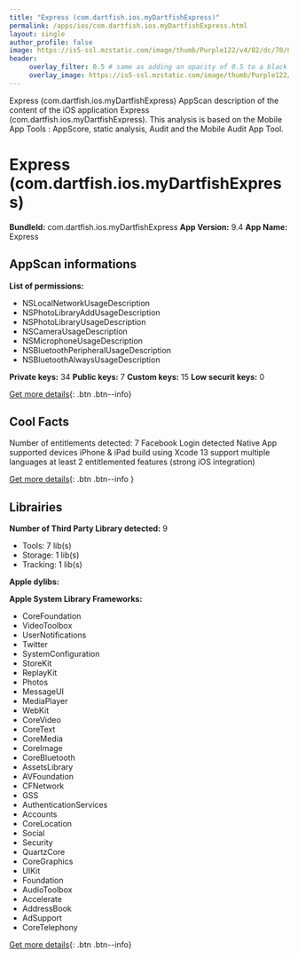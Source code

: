 ```yaml
---
title: "Express (com.dartfish.ios.myDartfishExpress)"
permalink: /apps/ios/com.dartfish.ios.myDartfishExpress.html
layout: single
author_profile: false
image: https://is5-ssl.mzstatic.com/image/thumb/Purple122/v4/82/dc/70/82dc70c5-abeb-558e-5467-f1b947a62efb/AppIcon-0-0-1x_U007emarketing-0-0-0-5-0-0-sRGB-0-0-0-GLES2_U002c0-512MB-85-220-0-0.png/512x512bb.jpg
header: 
     overlay_filter: 0.5 # same as adding an opacity of 0.5 to a black background
     overlay_image: https://is5-ssl.mzstatic.com/image/thumb/Purple122/v4/82/dc/70/82dc70c5-abeb-558e-5467-f1b947a62efb/AppIcon-0-0-1x_U007emarketing-0-0-0-5-0-0-sRGB-0-0-0-GLES2_U002c0-512MB-85-220-0-0.png/512x512bb.jpg
---
```

Express (com.dartfish.ios.myDartfishExpress) AppScan description of the content of the iOS application Express (com.dartfish.ios.myDartfishExpress). This analysis is based on the Mobile App Tools : AppScore, static analysis, Audit and the Mobile Audit App Tool.

# Express (com.dartfish.ios.myDartfishExpress)

**BundleId:** com.dartfish.ios.myDartfishExpress
**App Version:** 9.4
**App Name:** Express


## AppScan informations 

**List of permissions:** 
- NSLocalNetworkUsageDescription
- NSPhotoLibraryAddUsageDescription
- NSPhotoLibraryUsageDescription
- NSCameraUsageDescription
- NSMicrophoneUsageDescription
- NSBluetoothPeripheralUsageDescription
- NSBluetoothAlwaysUsageDescription
  
  
**Private keys:** 34
**Public keys:** 7
**Custom keys:** 15
**Low securit keys:** 0
  
[Get more details](/pricing.html){: .btn .btn--info}

## Cool Facts

Number of entitlements detected: 7
Facebook Login detected
Native App
supported devices iPhone & iPad
build using Xcode 13
support multiple languages
at least 2 entitlemented features (strong iOS integration)
  
[Get more details](/pricing.html){: .btn .btn--info }

## Librairies 
**Number of Third Party Library detected:** 9
- Tools: 7 lib(s)
- Storage: 1 lib(s)
- Tracking: 1 lib(s)


**Apple dylibs:**


**Apple System Library Frameworks:**
- CoreFoundation
- VideoToolbox
- UserNotifications
- Twitter
- SystemConfiguration
- StoreKit
- ReplayKit
- Photos
- MessageUI
- MediaPlayer
- WebKit
- CoreVideo
- CoreText
- CoreMedia
- CoreImage
- CoreBluetooth
- AssetsLibrary
- AVFoundation
- CFNetwork
- GSS
- AuthenticationServices
- Accounts
- CoreLocation
- Social
- Security
- QuartzCore
- CoreGraphics
- UIKit
- Foundation
- AudioToolbox
- Accelerate
- AddressBook
- AdSupport
- CoreTelephony


  
[Get more details](/pricing.html){: .btn .btn--info}

